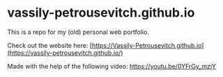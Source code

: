 # vassily-petrousevitch.github.io
This is a repo for my (old) personal web portfolio.

Check out the website here: [https://Vassily-Petrousevitch.github.io](https://vassily-petrousevitch.github.io/)

Made with the help of the following video: https://youtu.be/0YFrGy_mzjY

